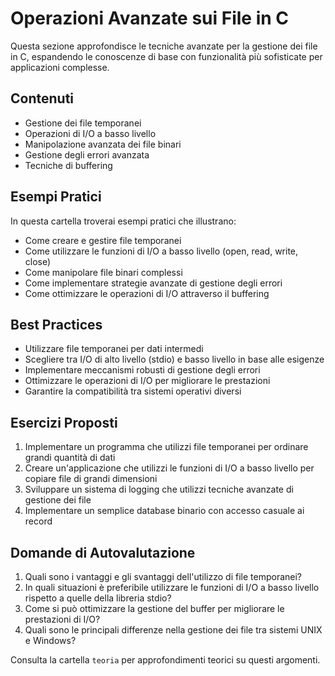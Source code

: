 # Operazioni Avanzate sui File in C

Questa sezione approfondisce le tecniche avanzate per la gestione dei file in C, espandendo le conoscenze di base con funzionalità più sofisticate per applicazioni complesse.

## Contenuti

- Gestione dei file temporanei
- Operazioni di I/O a basso livello
- Manipolazione avanzata dei file binari
- Gestione degli errori avanzata
- Tecniche di buffering

## Esempi Pratici

In questa cartella troverai esempi pratici che illustrano:

- Come creare e gestire file temporanei
- Come utilizzare le funzioni di I/O a basso livello (open, read, write, close)
- Come manipolare file binari complessi
- Come implementare strategie avanzate di gestione degli errori
- Come ottimizzare le operazioni di I/O attraverso il buffering

## Best Practices

- Utilizzare file temporanei per dati intermedi
- Scegliere tra I/O di alto livello (stdio) e basso livello in base alle esigenze
- Implementare meccanismi robusti di gestione degli errori
- Ottimizzare le operazioni di I/O per migliorare le prestazioni
- Garantire la compatibilità tra sistemi operativi diversi

## Esercizi Proposti

1. Implementare un programma che utilizzi file temporanei per ordinare grandi quantità di dati
2. Creare un'applicazione che utilizzi le funzioni di I/O a basso livello per copiare file di grandi dimensioni
3. Sviluppare un sistema di logging che utilizzi tecniche avanzate di gestione dei file
4. Implementare un semplice database binario con accesso casuale ai record

## Domande di Autovalutazione

1. Quali sono i vantaggi e gli svantaggi dell'utilizzo di file temporanei?
2. In quali situazioni è preferibile utilizzare le funzioni di I/O a basso livello rispetto a quelle della libreria stdio?
3. Come si può ottimizzare la gestione del buffer per migliorare le prestazioni di I/O?
4. Quali sono le principali differenze nella gestione dei file tra sistemi UNIX e Windows?

Consulta la cartella `teoria` per approfondimenti teorici su questi argomenti.